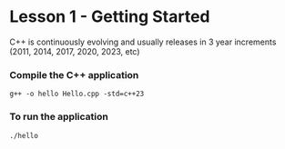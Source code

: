 # Lesson 1 - Getting Started
C++ is continuously evolving and usually releases in 3 year increments (2011, 2014, 2017, 2020, 2023, etc)

### Compile the C++ application
`g++ -o hello Hello.cpp -std=c++23`
### To run the application
`./hello`
